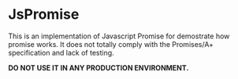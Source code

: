 # JsPromise

This is an implementation of Javascript Promise for demostrate how promise works. It does not totally comply with the Promises/A+ specification and lack of testing. 

__DO NOT USE IT IN ANY PRODUCTION ENVIRONMENT.__
